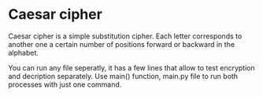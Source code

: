 # Caesar cipher
Caesar cipher is a simple substitution cipher. Each letter corresponds to another one a certain number of positions forward or backward in the alphabet.

You can run any file seperatly, it has a few lines that allow to test encryption and decription separately. Use main() function, main.py file to run both 
processes with just one command.
